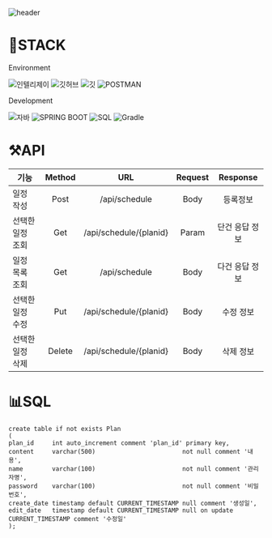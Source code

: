 ![header](https://capsule-render.vercel.app/api?type=waving&height=300&color=gradient&text=Spring%20Scheuler)

# 🚀STACK

Environment

![인텔리제이](   https://img.shields.io/badge/IntelliJ_IDEA-000000.svg?style=for-the-badge&logo=intellij-idea&logoColor=white)
![깃허브](https://img.shields.io/badge/GitHub-100000?style=for-the-badge&logo=github&logoColor=white)
![깃](https://img.shields.io/badge/GIT-E44C30?style=for-the-badge&logo=git&logoColor=white)
![POSTMAN](https://img.shields.io/badge/postman-FF6C37?style=for-the-badge&logo=postman&logoColor=white)

Development

![자바](https://img.shields.io/badge/Java-ED8B00?style=for-the-badge&logo=openjdk&logoColor=white)
![SPRING BOOT](https://img.shields.io/badge/springboot-6DB33F?style=for-the-badge&logo=springboot&logoColor=white)
![SQL](https://img.shields.io/badge/mysql-4479A1?style=for-the-badge&logo=mysql&logoColor=white)
![Gradle](https://img.shields.io/badge/gradle-02303A?style=for-the-badge&logo=gradle&logoColor=white)

# ⚒️API

| 기능          | Method | URL                    | Request| Response|
| ----         |:----:  |:----:                  |:----:|:----:|
| 일정 작성      | Post  |/api/schedule            |Body  | 등록정보
| 선택한 일정 조회 | Get   |/api/schedule/{planid}  |Param |단건 응답 정보
| 일정 목록 조회  | Get   |/api/schedule            |Body   |다건 응답 정보
| 선택한 일정 수정 | Put   |/api/schedule/{planid}  |Body  |수정 정보
| 선택한 일정 삭제 | Delete|/api/schedule/{planid}  |Body  |삭제 정보 

# 📊SQL

    create table if not exists Plan
    (
    plan_id     int auto_increment comment 'plan_id' primary key,
    content     varchar(500)                        not null comment '내용',
    name        varchar(100)                        not null comment '관리자명',
    password    varchar(100)                        not null comment '비밀번호',
    create_date timestamp default CURRENT_TIMESTAMP null comment '생성일',
    edit_date   timestamp default CURRENT_TIMESTAMP null on update CURRENT_TIMESTAMP comment '수정일'
    );


